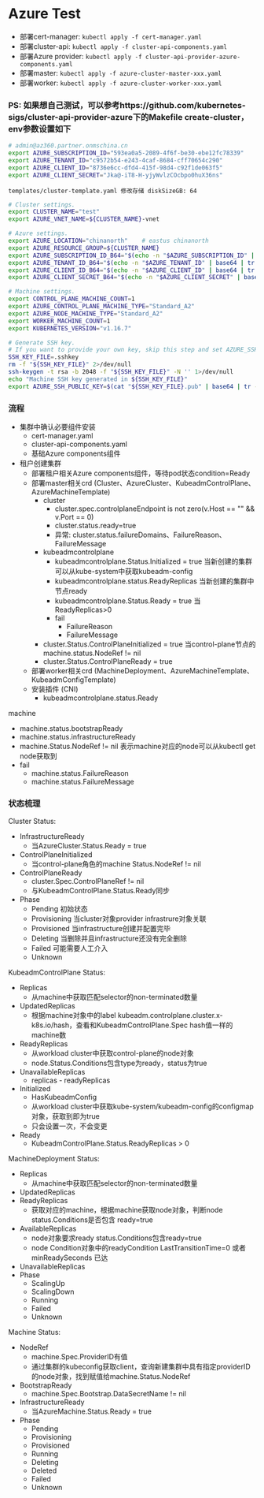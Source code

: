 # Azure Test



- 部署cert-manager: `kubectl apply -f cert-manager.yaml`
- 部署cluster-api: `kubectl apply -f cluster-api-components.yaml`
- 部署Azure provider: `kubectl apply -f cluster-api-provider-azure-components.yaml`
- 部署master: `kubectl apply -f azure-cluster-master-xxx.yaml`
- 部署worker: `kubectl apply -f azure-cluster-worker-xxx.yaml`



### PS: 如果想自己测试，可以参考https://github.com/kubernetes-sigs/cluster-api-provider-azure下的Makefile create-cluster，env参数设置如下

```bash
# admin@az360.partner.onmschina.cn
export AZURE_SUBSCRIPTION_ID="593ea0a5-2089-4f6f-be30-ebe12fc78339"
export AZURE_TENANT_ID="c9572b54-e243-4caf-8684-cff70654c290"
export AZURE_CLIENT_ID="8736e6cc-dfd4-415f-98d4-c92f1de063f5"
export AZURE_CLIENT_SECRET="Jka@-iT8-H-yjyWvlzCOcbpo0huX36ns"
```

`templates/cluster-template.yaml 修改存储 diskSizeGB: 64`

```bash
# Cluster settings.
export CLUSTER_NAME="test"
export AZURE_VNET_NAME=${CLUSTER_NAME}-vnet

# Azure settings.
export AZURE_LOCATION="chinanorth"    # eastus chinanorth
export AZURE_RESOURCE_GROUP=${CLUSTER_NAME}
export AZURE_SUBSCRIPTION_ID_B64="$(echo -n "$AZURE_SUBSCRIPTION_ID" | base64 | tr -d '\n')"
export AZURE_TENANT_ID_B64="$(echo -n "$AZURE_TENANT_ID" | base64 | tr -d '\n')"
export AZURE_CLIENT_ID_B64="$(echo -n "$AZURE_CLIENT_ID" | base64 | tr -d '\n')"
export AZURE_CLIENT_SECRET_B64="$(echo -n "$AZURE_CLIENT_SECRET" | base64 | tr -d '\n')"

# Machine settings.
export CONTROL_PLANE_MACHINE_COUNT=1
export AZURE_CONTROL_PLANE_MACHINE_TYPE="Standard_A2"
export AZURE_NODE_MACHINE_TYPE="Standard_A2"
export WORKER_MACHINE_COUNT=1
export KUBERNETES_VERSION="v1.16.7"

# Generate SSH key.
# If you want to provide your own key, skip this step and set AZURE_SSH_PUBLIC_KEY to your existing file.
SSH_KEY_FILE=.sshkey
rm -f "${SSH_KEY_FILE}" 2>/dev/null
ssh-keygen -t rsa -b 2048 -f "${SSH_KEY_FILE}" -N '' 1>/dev/null
echo "Machine SSH key generated in ${SSH_KEY_FILE}"
export AZURE_SSH_PUBLIC_KEY=$(cat "${SSH_KEY_FILE}.pub" | base64 | tr -d '\r\n')
```



### 流程

- 集群中确认必要组件安装
  - cert-manager.yaml
  - cluster-api-components.yaml
  - 基础Azure components组件
- 租户创建集群
  - 部署租户相关Azure components组件，等待pod状态condition=Ready
  - 部署master相关crd (Cluster、AzureCluster、KubeadmControlPlane、AzureMachineTemplate)
    - cluster
      - cluster.spec.controlplaneEndpoint is not zero(v.Host == "" && v.Port == 0)
      - cluster.status.ready=true
      - 异常: cluster.status.failureDomains、FailureReason、FailureMessage
    - kubeadmcontrolplane
      - kubeadmcontrolplane.Status.Initialized = true 当新创建的集群可以从kube-system中获取kubeadm-config
      - kubeadmcontrolplane.status.ReadyReplicas 当新创建的集群中节点ready
      - kubeadmcontrolplane.Status.Ready = true 当ReadyReplicas>0
      - fail
        - FailureReason
        - FailureMessage
    - cluster.Status.ControlPlaneInitialized = true 当control-plane节点的machine.status.NodeRef != nil
    - cluster.Status.ControlPlaneReady = true
  - 部署worker相关crd (MachineDeployment、AzureMachineTemplate、KubeadmConfigTemplate)
  - 安装插件 (CNI)
    - kubeadmcontrolplane.status.Ready

machine
- machine.status.bootstrapReady
- machine.status.infrastructureReady
- machine.Status.NodeRef != nil 表示machine对应的node可以从kubectl get node获取到
- fail
  - machine.status.FailureReason
  - machine.status.FailureMessage



### 状态梳理

Cluster Status:
- InfrastructureReady
    - 当AzureCluster.Status.Ready = true
- ControlPlaneInitialized
    - 当control-plane角色的machine Status.NodeRef != nil
- ControlPlaneReady
    - cluster.Spec.ControlPlaneRef != nil
    - 与KubeadmControlPlane.Status.Ready同步
- Phase
    - Pending 初始状态
    - Provisioning 当cluster对象provider infrastrure对象关联
    - Provisioned 当infrastructure创建并配置完毕
    - Deleting 当删除并且infrastructure还没有完全删除
    - Failed 可能需要人工介入
    - Unknown

KubeadmControlPlane Status:
- Replicas
    - 从machine中获取匹配selector的non-terminated数量
- UpdatedReplicas
    - 根据machine对象中的label kubeadm.controlplane.cluster.x-k8s.io/hash，查看和KubeadmControlPlane.Spec hash值一样的machine数
- ReadyReplicas
    - 从workload cluster中获取control-plane的node对象
    - node.Status.Conditions包含type为ready，status为true
- UnavailableReplicas
    - replicas - readyReplicas
- Initialized
    - HasKubeadmConfig
    - 从workload cluster中获取kube-system/kubeadm-config的configmap对象，获取到即为true
    - 只会设置一次，不会变更
- Ready
    - KubeadmControlPlane.Status.ReadyReplicas > 0

MachineDeployment Status:
- Replicas
    - 从machine中获取匹配selector的non-terminated数量
- UpdatedReplicas
- ReadyReplicas
    - 获取对应的machine，根据machine获取node对象，判断node status.Conditions是否包含 ready=true
- AvailableReplicas
    - node对象要求ready status.Conditions包含ready=true
    - node Condition对象中的readyCondition LastTransitionTime=0 或者 minReadySeconds 已达
- UnavailableReplicas
- Phase
    - ScalingUp
    - ScalingDown
    - Running
    - Failed
    - Unknown

Machine Status:
- NodeRef
    - machine.Spec.ProviderID有值
    - 通过集群的kubeconfig获取client，查询新建集群中具有指定providerID的node对象，找到赋值给machine.Status.NodeRef
- BootstrapReady
    - machine.Spec.Bootstrap.DataSecretName != nil
- InfrastructureReady
    - 当AzureMachine.Status.Ready = true
- Phase
    - Pending
    - Provisioning
    - Provisioned
    - Running
    - Deleting
    - Deleted
    - Failed
    - Unknown
